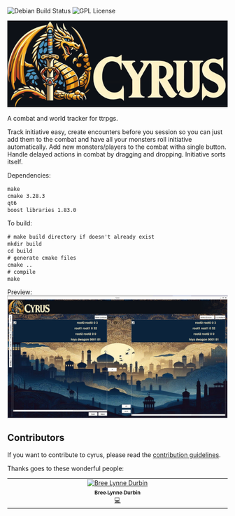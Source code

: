 ![Debian Build Status](https://img.shields.io/github/actions/workflow/status/BreeDurbin/cyrus/cmake-single-platform.yml?style=flat-square&logo=ubuntu&label=Ubuntu%20Build&color=#E95420)
![GPL License](https://img.shields.io/github/license/BreeDurbin/cyrus?style=flat-square&logo=gnu&label=License)




![alt text](./docs/image/CYRUS_BANNER.png)


A combat and world tracker for ttrpgs.

Track initiative easy, create encounters before you session so you can just add them to the combat and have all your monsters roll initiative automatically. Add new monsters/players to the combat witha  single button. Handle delayed actions in combat by dragging and dropping. Initiative sorts itself. 

Dependencies:
```
make
cmake 3.28.3
qt6
boost libraries 1.83.0
```

To build:
```
# make build directory if doesn't already exist
mkdir build
cd build
# generate cmake files
cmake ..
# compile
make
```

Preview:
![preview](./docs/screenshots/preview_0.0.0.png)



## Contributors

If you want to contribute to cyrus, please read the [contribution guidelines](CONTRIBUTING.md).

Thanks goes to these wonderful people:

<!-- ALL-CONTRIBUTORS-LIST:START - Do not remove or modify this section -->
<!-- prettier-ignore-start -->
<!-- markdownlint-disable -->
<table>
  <tbody>
    <tr>
      <td align="center" valign="top" width="14.28%"><a href="https://breedurbin.carrd.co"><img src="https://avatars.githubusercontent.com/u/88691414?v=4?s=100" width="100px;" alt="Bree Lynne Durbin"/><br /><sub><b>Bree Lynne Durbin</b></sub></a><br /><a href="#code-BreeDurbin" title="Code">💻</a></td>
    </tr>
  </tbody>
</table>

<!-- markdownlint-restore -->
<!-- prettier-ignore-end -->

<!-- ALL-CONTRIBUTORS-LIST:END -->

